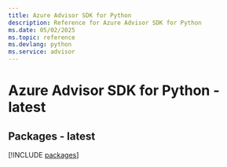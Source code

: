 ```yaml
---
title: Azure Advisor SDK for Python
description: Reference for Azure Advisor SDK for Python
ms.date: 05/02/2025
ms.topic: reference
ms.devlang: python
ms.service: advisor
---
```

# Azure Advisor SDK for Python - latest
## Packages - latest
[!INCLUDE [packages](advisor-index.md)]